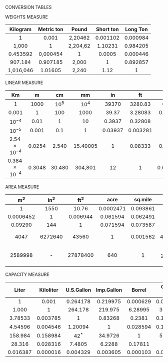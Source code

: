 CONVERSION TABLES

WEIGHTS MEASURE

| Kilogram | Metric ton | Pound | Short ton | Long Ton |
| :--: | :--: | :--: | :--: | :--: |
| 1 | 0.001 | 2,20462 | 0.001102 | 0.000984 |
| 1,000 | 1 | 2,204,62 | 1.10231 | 0.984205 |
| 0.453592 | 0,000454 | 1 | 0.0005 | 0.000446 |
| 907.184 | 0.907185 | 2,000 | 1 | 0.892857 |
| 1,016,046 | 1.01605 | 2,240 | 1.12 | 1 |

LINEAR MEASURE

| Km | m | cm | mm | in | ft | Mile |
| :--: | :--: | :--: | :--: | :--: | :--: | :--: |
| 1 | 1000 | $10^{5}$ | $10^{4}$ | 39370 | 3280.83 | 0.62136 |
| 0.001 | 1 | 100 | 1000 | 39.37 | 3.28083 | 0.0006214 |
| $10^{-4}$ | 0.01 | 1 | 10 | 0.3937 | 0.32808 | $0.0^{4} 62$ |
| $10^{-5}$ | 0.001 | 0.1 | 1 | 0.03937 | 0.003281 | $0.00^{4} 62$ |
| $2.54 \times 10^{-4}$ | 0.0254 | 2.540 | 15.40005 | 1 | 0.08333 | 0.0000158 |
| $0.384 \times 10^{-4}$ | 0.3048 | 30.480 | 304,801 | 12 | 1 | 0.00018939 |

AREA MEASURE

| $\mathrm{m}^{2}$ | $\mathrm{in}^{2}$ | $\mathrm{ft}^{2}$ | acre | sq.mile | $\mathrm{cm}^{2}$ | $\mathrm{mm}^{2}$ |
| :--: | :--: | :--: | :--: | :--: | :--: | :--: |
| 1 | 1550 | 10.76 | 0.0002471 | 0.093861 | 10000 | 105 |
| 0.0006452 | 1 | 0.006944 | 0.061594 | 0.062491 | 6.452 | 645.2 |
| 0.09290 | 144 | 1 | 0.071594 | 0.073587 | 929.0 | 92900 |
| 4047 | 6272640 | 43560 | 1 | 0.001562 | 40470000 | $4047 \times 10^{4}$ |
| 2589998 | - | 27878400 | 640 | 1 | $259 \times 10^{4}$ | $25.9 \times 10^{11}$ |

CAPACITY MEASURE

| Liter | Kiloliter | U.S.Gallon | Imp.Gallon | Borrel | Cubic Feet | Cubic Inch |
| :--: | :--: | :--: | :--: | :--: | :--: | :--: |
| 1 | 0.001 | 0.264178 | 0.219975 | 0.000629 | 0.035316 | 61.026 |
| 1.000 | 1 | 264.178 | 219.975 | 6.28995 | 35.316 | 61026 |
| 3.78533 | 0.003785 | 1 | 0.83268 | 0.2381 | 0.133681 | $231^{*}$ |
| 4.54596 | 0.004546 | 1.20094 | 1 | 0.028594 | 0.160514 | 277.42 |
| 158.984 | 0.158984 | $42^{*}$ | 34.9726 | 1 | 5.6146 | 9.702* |
| 28.316 | 0.028316 | 7.4805 | 6.2288 | 0.17811 | 1 | 1.728 |
| 0.016387 | 0.000016 | 0.004329 | 0.003605 | 0.000103 | 0.000579 | 1 |